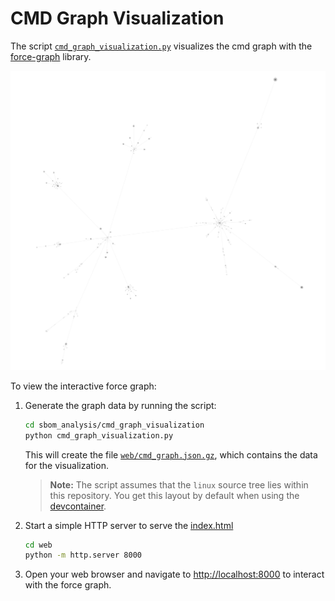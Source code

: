 <!--
SPDX-License-Identifier: GPL-2.0-only
SPDX-FileCopyrightText: 2025 TNG Technology Consulting GmbH
-->

# CMD Graph Visualization

The script [`cmd_graph_visualization.py`](./cmd_graph_visualization.py) visualizes the cmd graph with the [force-graph](https://github.com/vasturiano/force-graph) library.

![force-graph](./vmlinux-no-headers-no-configs.png)

To view the interactive force graph:

1. Generate the graph data by running the script:
    ```bash
    cd sbom_analysis/cmd_graph_visualization
    python cmd_graph_visualization.py
    ```
    This will create the file [`web/cmd_graph.json.gz`](./web/cmd_graph.json.gz), which contains the data for the visualization.
    > **Note:** The script assumes that the `linux` source tree lies within this repository. You get this layout by default when using the [devcontainer](../.devcontainer/devcontainer.json).
2. Start a simple HTTP server to serve the [index.html](web/index.html)
    ```bash
    cd web
    python -m http.server 8000
    ```
3. Open your web browser and navigate to [http://localhost:8000](http://localhost:8000) to interact with the force graph.

